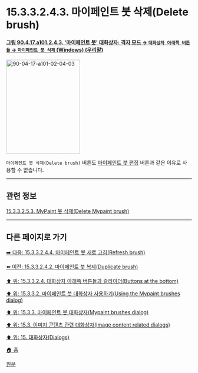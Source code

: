 # 15.3.3.2.4.3. 마이페인트 붓 삭제(Delete brush)

<a id="90-04-17-a101-02-04-03"></a>

#### [그림 90.4.17.a101.2.4.3. '마이페인트 붓' 대화상자: 격자 모드 → `대화상자 아래쪽 버튼들` → `마이페인트 붓 삭제` (Windows) (우리말)](./90-04-0017-mypaint_brushes.md#90-04-17-a101-02-04-03)
<img width="200" height="255" alt="90-04-17-a101-02-04-03" src="https://github.com/user-attachments/assets/4f62b9e3-294c-46ee-a129-d4918a614367" />

`마이페인트 붓 삭제(Delete brush)` 버튼도 [마이페인트 붓 편집](./15-03-03-02-04-01-edit_mypaint_brush.md) 버튼과 같은 이유로 사용할 수 없습니다.

***

## 관련 정보

[15.3.3.2.5.3. MyPaint 붓 삭제(Delete Mypaint brush)](./15-03-03-02-05-03-delete_mypaint_brush.md)

***

## 다른 페이지로 가기

[➡️ 다음: 15.3.3.2.4.4. 마이페인트 붓 새로 고침(Refresh brush)](./15-03-03-02-04-04-refresh_brushes.md)

[⬅️ 이전: 15.3.3.2.4.2. 마이페인트 붓 복제(Duplicate brush)](./15-03-03-02-04-02-duplicate_brush.md)

[⬆️ 위: 15.3.3.2.4. 대화상자 아래쪽 버튼들과 슬라이더(Buttons at the bottom)](./15-03-03-02-04-00-buttons_at_the_bottom.md)

[⬆️ 위: 15.3.3.2. 마이페인트 붓 대화상자 사용하기(Using the Mypaint brushes dialog)](./15-03-03-02-00-using_the_mypaint_brushes_dialog.md)

[⬆️ 위: 15.3.3. 마이페인트 붓 대화상자(Mypaint brushes dialog)](./15-03-03-00-mypaint-brushes-dialog.md)

[⬆️ 위: 15.3. 이미지 콘텐츠 관련 대화상자(Image content related dialogs)](./15-03-00-image-content-related-dialogs.md)

[⬆️ 위: 15. 대화상자(Dialogs)](./15-00-dialogs.md)

[🏠 홈](./00-home.md)

[원문](https://docs.gimp.org/2.10/ko/gimp-mypaint-brush-dialog.html#gimp-mypaint-brush-dialog-buttons)